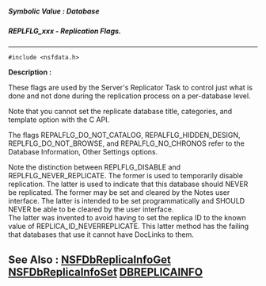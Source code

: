 ##### Symbolic Value : Database
##### REPLFLG_xxx - Replication Flags.
---
```
#include <nsfdata.h>
```
**Description :**

These flags are used by the Server's Replicator Task to control just what is 
done and not done during the replication process on a per-database level.

Note that you cannot set the replicate database title, categories, and template 
option with the C API.

The flags REPALFLG_DO_NOT_CATALOG, REPALFLG_HIDDEN_DESIGN, 
REPLFLG_DO_NOT_BROWSE, and REPALFLG_NO_CHRONOS refer to the Database 
Information, Other Settings options.

Note the distinction between REPLFLG_DISABLE and REPLFLG_NEVER_REPLICATE. The 
former is used to temporarily disable replication.  The latter is used to 
indicate that this database should NEVER be replicated.  The former may be set 
and cleared by the Notes user interface. The latter is intended to be set 
programmatically and SHOULD NEVER be able to be cleared by the user interface.  
The latter was invented to avoid having to set the replica ID to the known 
value of REPLICA_ID_NEVERREPLICATE.  This latter method has the failing that 
databases  that use it cannot have DocLinks to them.

**See Also :**
[NSFDbReplicaInfoGet](/reference/Func/NSFDbReplicaInfoGet)
[NSFDbReplicaInfoSet](/reference/Func/NSFDbReplicaInfoSet)
[DBREPLICAINFO](/reference/Data/DBREPLICAINFO)
---
